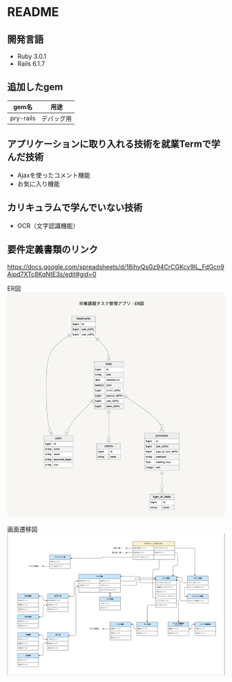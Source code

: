 # README

## 開発言語
- Ruby 3.0.1
- Rails 6.1.7

## 追加したgem
| gem名 | 用途 |
----|----
| pry-rails | デバッグ用 |

## アプリケーションに取り入れる技術を就業Termで学んだ技術
- Ajaxを使ったコメント機能
- お気に入り機能

## カリキュラムで学んでいない技術
- OCR（文字認識機能）

## 要件定義書類のリンク
https://docs.google.com/spreadsheets/d/18jhyQsGz94CrCGKcy9IL_FdGcn9Aipd7XTc8KqNtE3s/edit#gid=0

ER図
![ER図](images/er_diagram.png "er_diagram")

画面遷移図
![画面遷移図](images/screen_transition_diagram.png "screen_transition_diagram")